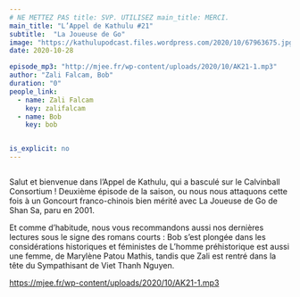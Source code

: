 ```yaml
---
# NE METTEZ PAS title: SVP. UTILISEZ main_title: MERCI.
main_title: "L’Appel de Kathulu #21"
subtitle:  "La Joueuse de Go"
image: "https://kathulupodcast.files.wordpress.com/2020/10/67963675.jpg"
date: 2020-10-28

episode_mp3: "http://mjee.fr/wp-content/uploads/2020/10/AK21-1.mp3"
author: "Zali Falcam, Bob"
duration: "0"
people_link: 
  - name: Zali Falcam
    key: zalifalcam
  - name: Bob
    key: bob


is_explicit: no
---
```


<PodcastHeader/>

<!-- ECRIRE LA DESCRIPTION DE L'EPISODE SOUS CETTE LIGNE -->

<img src="https://kathulupodcast.files.wordpress.com/2020/10/67963675.jpg?w=378" alt="">



<p>Salut et bienvenue dans l’Appel de Kathulu, qui a basculé sur le Calvinball Consortium ! Deuxième épisode de la saison, ou nous nous attaquons cette fois à un Goncourt franco-chinois bien mérité avec La Joueuse de Go de Shan Sa, paru en 2001.</p>



<p>Et comme d’habitude, nous vous recommandons aussi nos dernières lectures sous le signe des romans courts : Bob s’est plongée dans les considérations historiques et féministes de L’homme préhistorique est aussi une femme, de Marylène Patou Mathis,&nbsp;tandis que Zali est rentré dans la tête du Sympathisant de Viet Thanh Nguyen.</p>



 
<a href="https://mjee.fr/wp-content/uploads/2020/10/AK21-1.mp3" rel="nofollow">https://mjee.fr/wp-content/uploads/2020/10/AK21-1.mp3</a>
 


